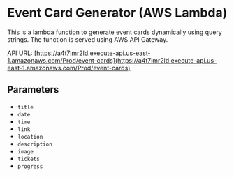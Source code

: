 # Event Card Generator (AWS Lambda)

This is a lambda function to generate event cards dynamically using query strings. The function is served using AWS API Gateway.

API URL: [https://a4t7lmr2ld.execute-api.us-east-1.amazonaws.com/Prod/event-cards](https://a4t7lmr2ld.execute-api.us-east-1.amazonaws.com/Prod/event-cards)

## Parameters
- `title`
- `date`
- `time`
- `link`
- `location`
- `description`
- `image`
- `tickets`
- `progress`
